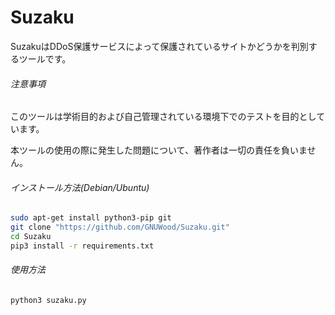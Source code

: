 # Suzaku

SuzakuはDDoS保護サービスによって保護されているサイトかどうかを判別するツールです。

###### 注意事項

このツールは学術目的および自己管理されている環境下でのテストを目的としています。

本ツールの使用の際に発生した問題について、著作者は一切の責任を負いません。

###### インストール方法(Debian/Ubuntu)

```bash
sudo apt-get install python3-pip git
git clone "https://github.com/GNUWood/Suzaku.git"
cd Suzaku
pip3 install -r requirements.txt
```

###### 使用方法

```bash
python3 suzaku.py
```


